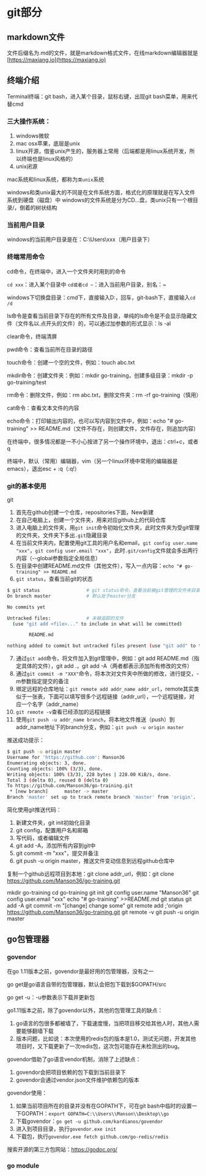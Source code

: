 # git部分

## markdown文件
文件后缀名为.md的文件，就是markdown格式文件，在线markdown编辑器就是 [https://maxiang.io](https://maxiang.io)

## 终端介绍

Terminal终端：git bash，进入某个目录，鼠标右键，出现git bash菜单，用来代替cmd

### 三大操作系统：
1. windows微软
2. mac osx苹果，底层是unix
3. linux开源，借鉴unix产生的，服务器上常用（后端都是用linux系统开发，所以终端也是linux风格的）
4. unix闭源

mac系统和linux系统，都称为`类unix`系统

windows和类unix最大的不同是在文件系统方面，格式化的原理就是在写入文件系统到硬盘（磁盘）中
windows的文件系统是分为CD...盘，类unix只有一个根目录/，倒着的树状结构

### 当前用户目录

windows的当前用户目录是在：C:\Users\xxx（用户目录下）

### 终端常用命令

cd命令，在终端中，进入一个文件夹时用到的命令

`cd xxx`：进入某个目录中
`cd或者cd ~`：进入当前用户目录，别名：~

windows下切换盘目录：cmd下，直接输入D:，回车，git-bash下，直接输入`cd /d`

ls命令是查看当前目录下存在的所有文件及目录，单纯的ls命令是不会显示隐藏文件（文件名以.点开头的文件）的，可以通过加参数的形式显示：ls -al

clear命令，终端清屏

pwd命令：查看当前所在目录的路径

touch命令：创建一个空的文件，例如：touch abc.txt

mkdir命令：创建文件夹：例如：mkdir go-training，创建多级目录：mkdir -p go-training/test

rm命令：删除文件，例如：rm abc.txt，删除文件夹：rm -rf go-training（慎用）

cat命令：查看文本文件的内容

echo命令：打印输出内容的，也可以写内容到文件中，例如：echo "# go-training" >> README.md（文件不存在，则创建文件，文件存在，则追加内容）

在终端中，很多情况都是一不小心按进了另一个操作环境中，退出：ctrl+c，或者q

终端中，默认（常用）编辑器，vim（另一个linux环境中常用的编辑器是emacs），退出esc + :q（:q!）

### git的基本使用
git
1. 首先在github创建一个仓库，repositories下面，New新建
2. 在自己电脑上，创建一个文件夹，用来对应github上的代码仓库
3. 进入电脑上的文件夹，用`git init`命令初始化文件夹，此时文件夹为受git管理的文件夹，文件夹下多出`.git`隐藏目录
4. 在当前文件夹内，配置使用git工具的用户名和email，`git config user.name "xxx"`，`git config user.email "xxx"`，此时`.git/config`文件就会多出两行内容（--global参数指定全局信息）
5. 在目录中创建README.md文件（其他文件），写入一点内容：`echo "# go-training" >> README.md`
6. `git status`，查看当前git的状态

```bash
$ git status                 # git status命令，查看当前被git管理的文件夹目录下的，文件变动情况
On branch master             # 默认处于master分支

No commits yet               

Untracked files:             # 未被追踪的文件
  (use "git add <file>..." to include in what will be committed)

        README.md

nothing added to commit but untracked files present (use "git add" to track)
```

7. 通过`git add`命令，将文件加入到git管理中，例如：git add README.md（指定具体的文件），git add .，git add -A（两者都表示添加所有修改的文件）
8. 通过`git commit -m "XXX"`命令，将本次对文件夹中所做的修改，进行提交，-m参数指定提交的备注
9. 绑定远程的仓库地址：`git remote add addr_name addr_url`，remote其实类似于一张表，下面可以填写很多个远程链接（addr_url），一个远程链接，对应一个名字（addr_name）
10. `git remote -v`查看已经添加的远程链接
11. 使用`git push -u addr_name branch`，将本地文件推送（push）到addr_name地址下的branch分支，例如：`git push -u origin master`

推送成功提示：

```bash
$ git push -u origin master
Username for 'https://github.com': Manson36
Enumerating objects: 3, done.
Counting objects: 100% (3/3), done.
Writing objects: 100% (3/3), 228 bytes | 228.00 KiB/s, done.
Total 3 (delta 0), reused 0 (delta 0)
To https://github.com/Manson36/go-training.git
 * [new branch]      master -> master
Branch 'master' set up to track remote branch 'master' from 'origin'.
```

简化使用git推送代码：

1. 新建文件夹，git init初始化目录
2. git config，配置用户名和邮箱
3. 写代码，或者编辑文件
4. git add -A，添加所有内容到git中
5. git commit -m "xxx"，提交并备注
6. git push -u origin master，推送文件变动信息到远程github仓库中

复制一个github远程项目到本地：git clone addr_url，例如：git clone https://github.com/Manson36/go-training.git

mkdir go-training
cd go-training
git init
git config user.name "Manson36"
git config user.email "xxx"
echo "# go-training" >>README.md
git status
git add -A
git commit -m "[change] change some"
git remote add ;'origin https://github.com/Manson36/go-training.git
git remote -v
git push -u origin master

## go包管理器

### govendor

在go 1.11版本之前，govendor是最好用的包管理器，没有之一

go get是go语言自带的包管理器，默认会把包下载到$GOPATH/src

go get -u：-u参数表示下载并更新包

go1.11版本之前，除了govendor以外，其他的包管理工具的缺点：

1. go语言的包很多都被墙了，下载速度慢，当把项目移交给其他人时，其他人需要能够翻墙下载
2. 版本问题，比如说：本次使用的redis包的版本是1.0，测试无问题，开发其他项目时，又下载更新了一次redis包，这次包可能存在未检测出的bug。

govendor借助了go语言vendor机制，消除了上述缺点：
1. govendor会把项目依赖的包下载到当前目录下
2. govendor会通过vendor.json文件维护依赖包的版本

govendor使用：
1. 如果当前项目所在的目录并没有在GOPATH下，可在git bash中临时的设置一下GOPATH：`export GOPATH=C:\\Users\\Manson\\Desktop\\go`
1. 下载govendor：`go get -u github.com/kardianos/govendor`
2. 进入到项目目录，执行`govendor.exe init`
3. 下载包，执行`govendor.exe fetch github.com/go-redis/redis`

搜索开源的第三方包网站：https://godoc.org/

### go module